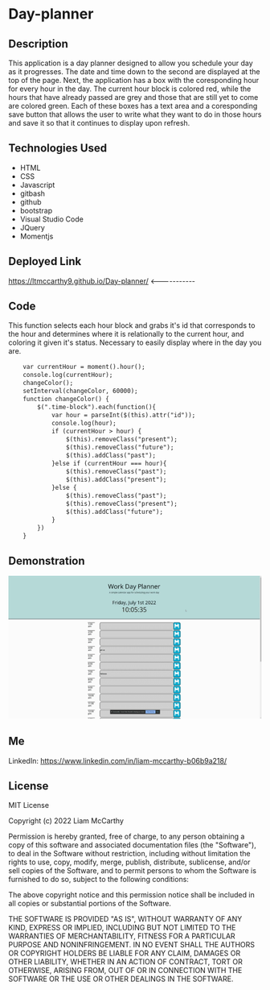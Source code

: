 # Day-planner

## Description
This application is a day planner designed to allow you schedule your day as it progresses.
The date and time down to the second are displayed at the top of the page. Next, the application has
a box with the coresponding hour for every hour in the day.  The current hour block is colored red, while
the hours that have already passed are grey and those that are still yet to come 
are colored green.  Each of these boxes has a text area and a coresponding save button that allows the user to 
write what they want to do in those hours and save it so that it continues to display upon refresh.

## Technologies Used
* HTML
* CSS
* Javascript
* gitbash
* github
* bootstrap
* Visual Studio Code
* JQuery
* Momentjs

## Deployed Link

https://ltmccarthy9.github.io/Day-planner/   <-----------

## Code 

This function selects each hour block and grabs it's id that corresponds to the hour and
determines where it is relationally to the current hour, and coloring it given it's status.
Necessary to easily display where in the day you are.
```
    var currentHour = moment().hour();
    console.log(currentHour);
    changeColor();
    setInterval(changeColor, 60000);
    function changeColor() {
        $(".time-block").each(function(){
            var hour = parseInt($(this).attr("id"));
            console.log(hour);
            if (currentHour > hour) {
                $(this).removeClass("present");
                $(this).removeClass("future");
                $(this).addClass("past");
            }else if (currentHour === hour){
                $(this).removeClass("past");
                $(this).addClass("present");
            }else {
                $(this).removeClass("past");
                $(this).removeClass("present");
                $(this).addClass("future");
            }
        })
    }
```

## Demonstration

![Alt Text](./assets/dayplanner.gif)

## Me

LinkedIn: https://www.linkedin.com/in/liam-mccarthy-b06b9a218/

## License

MIT License

Copyright (c) 2022 Liam McCarthy

Permission is hereby granted, free of charge, to any person obtaining a copy
of this software and associated documentation files (the "Software"), to deal
in the Software without restriction, including without limitation the rights
to use, copy, modify, merge, publish, distribute, sublicense, and/or sell
copies of the Software, and to permit persons to whom the Software is
furnished to do so, subject to the following conditions:

The above copyright notice and this permission notice shall be included in all
copies or substantial portions of the Software.

THE SOFTWARE IS PROVIDED "AS IS", WITHOUT WARRANTY OF ANY KIND, EXPRESS OR
IMPLIED, INCLUDING BUT NOT LIMITED TO THE WARRANTIES OF MERCHANTABILITY,
FITNESS FOR A PARTICULAR PURPOSE AND NONINFRINGEMENT. IN NO EVENT SHALL THE
AUTHORS OR COPYRIGHT HOLDERS BE LIABLE FOR ANY CLAIM, DAMAGES OR OTHER
LIABILITY, WHETHER IN AN ACTION OF CONTRACT, TORT OR OTHERWISE, ARISING FROM,
OUT OF OR IN CONNECTION WITH THE SOFTWARE OR THE USE OR OTHER DEALINGS IN THE
SOFTWARE.
